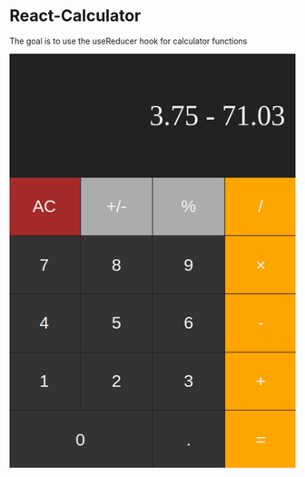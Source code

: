 # React-Calculator

The goal is to use the useReducer hook for calculator functions

![image](./calc.png "Logo")
